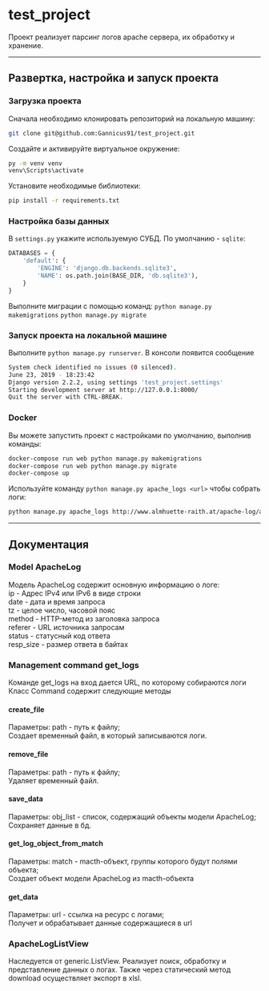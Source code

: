 # test_project
Проект реализует парсинг логов apache сервера, их обработку и хранение.
***
## Развертка, настройка и запуск проекта
### Загрузка проекта
Сначала необходимо клонировать репозиторий на локальную машину:
```bash
git clone git@github.com:Gannicus91/test_project.git
```

Создайте и активируйте виртуальное окружение:
```bash
py -m venv venv
venv\Scripts\activate
```

Установите необходимые библиотеки:
```bash
pip install -r requirements.txt
```

### Настройка базы данных
В `settings.py` укажите используемую СУБД. По умолчанию - `sqlite`:
```python
DATABASES = {
    'default': {
        'ENGINE': 'django.db.backends.sqlite3',
        'NAME': os.path.join(BASE_DIR, 'db.sqlite3'),
    }
}
```

Выполните миграции с помощью команд: `python manage.py makemigrations` `python manage.py migrate`
### Запуск проекта на локальной машине

Выполните `python manage.py runserver`. В консоли появится сообщение
```bash
System check identified no issues (0 silenced).
June 23, 2019 - 18:23:42
Django version 2.2.2, using settings 'test_project.settings'
Starting development server at http://127.0.0.1:8000/
Quit the server with CTRL-BREAK.
```

### Docker
Вы можете запустить проект с настройками по умолчанию, выполнив команды:
```bash
docker-compose run web python manage.py makemigrations
docker-compose run web python manage.py migrate
docker-compose up
```

Используйте команду `python manage.py apache_logs <url>` чтобы собрать логи:
```bash
python manage.py apache_logs http://www.almhuette-raith.at/apache-log/access.log
```
***
## Документация
### Model ApacheLog
Модель ApacheLog содержит основную информацию о логе: <br>
ip - Адрес IPv4 или IPv6 в виде строки<br>
date - дата и время запроса<br>
tz - целое число, часовой пояс<br>
method - HTTP-метод из заголовка запроса<br>
referer - URL источника запросам<br>
status - статусный код ответа<br>
resp_size - размер ответа в байтах<br>
### Management command get_logs
Команде get_logs на вход дается URL, по которому собираются логи
Класс Command содержит следующие методы
#### create_file
Параметры: path - путь к файлу;<br>
Создает временный файл, в который записываются логи.
#### remove_file
Параметры: path - путь к файлу;<br>
Удаляет временный файл.
#### save_data
Параметры: obj_list - список, содержащий объекты модели ApacheLog;<br>
Сохраняет данные в бд.
#### get_log_object_from_match
Параметры: match - macth-объект, группы которого будут полями объекта;<br>
Создает объект модели ApacheLog из macth-объекта
#### get_data
Параметры: url - ссылка на ресурс с логами;<br>
Получет и обрабатывает данные содержащиеся в url
### ApacheLogListView
Наследуется от generic.ListView. Реализует поиск, обработку и представление данных о логах. Также через статический метод download осуществляет экспорт в xlsl.
